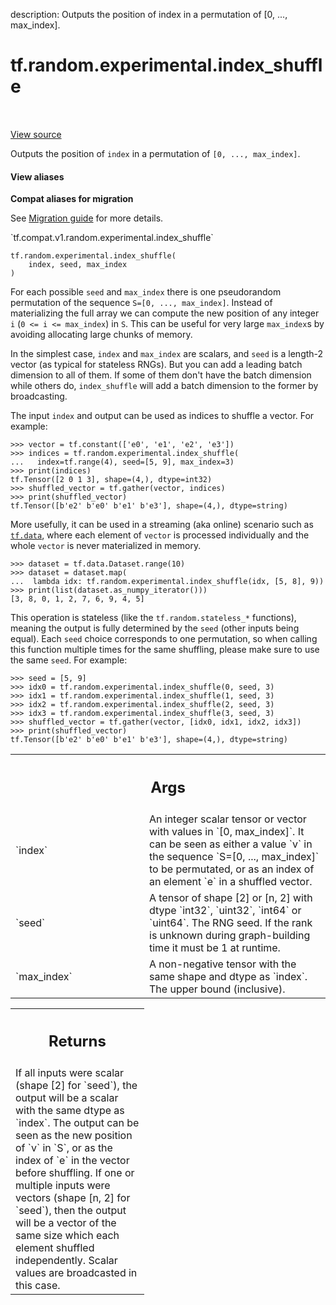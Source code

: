 description: Outputs the position of index in a permutation of [0, ..., max_index].

<div itemscope itemtype="http://developers.google.com/ReferenceObject">
<meta itemprop="name" content="tf.random.experimental.index_shuffle" />
<meta itemprop="path" content="Stable" />
</div>

# tf.random.experimental.index_shuffle

<!-- Insert buttons and diff -->

<table class="tfo-notebook-buttons tfo-api nocontent" align="left">

</table>

<a target="_blank" class="external" href="/code/stable/tensorflow/python/ops/stateless_random_ops.py">View source</a>



Outputs the position of `index` in a permutation of `[0, ..., max_index]`.


<section class="expandable">
  <h4 class="showalways">View aliases</h4>
  <p>
<b>Compat aliases for migration</b>
<p>See
<a href="https://www.tensorflow.org/guide/migrate">Migration guide</a> for
more details.</p>
<p>`tf.compat.v1.random.experimental.index_shuffle`</p>
</p>
</section>

<pre class="devsite-click-to-copy prettyprint lang-py tfo-signature-link">
<code>tf.random.experimental.index_shuffle(
    index, seed, max_index
)
</code></pre>



<!-- Placeholder for "Used in" -->

For each possible `seed` and `max_index` there is one pseudorandom
permutation of the sequence `S=[0, ..., max_index]`. Instead of
materializing the full array we can compute the new position of any
integer `i` (`0 <= i <= max_index`) in `S`. This can be useful for
very large `max_index`s by avoiding allocating large chunks of
memory.

In the simplest case, `index` and `max_index` are scalars, and
`seed` is a length-2 vector (as typical for stateless RNGs). But
you can add a leading batch dimension to all of them. If some of
them don't have the batch dimension while others do, `index_shuffle`
will add a batch dimension to the former by broadcasting.

The input `index` and output can be used as indices to shuffle a
vector.  For example:

```
>>> vector = tf.constant(['e0', 'e1', 'e2', 'e3'])
>>> indices = tf.random.experimental.index_shuffle(
...   index=tf.range(4), seed=[5, 9], max_index=3)
>>> print(indices)
tf.Tensor([2 0 1 3], shape=(4,), dtype=int32)
>>> shuffled_vector = tf.gather(vector, indices)
>>> print(shuffled_vector)
tf.Tensor([b'e2' b'e0' b'e1' b'e3'], shape=(4,), dtype=string)
```

More usefully, it can be used in a streaming (aka online) scenario such as
<a href="../../../tf/data.md"><code>tf.data</code></a>, where each element of `vector` is processed individually and the
whole `vector` is never materialized in memory.

```
>>> dataset = tf.data.Dataset.range(10)
>>> dataset = dataset.map(
...  lambda idx: tf.random.experimental.index_shuffle(idx, [5, 8], 9))
>>> print(list(dataset.as_numpy_iterator()))
[3, 8, 0, 1, 2, 7, 6, 9, 4, 5]
```

This operation is stateless (like the `tf.random.stateless_*`
functions), meaning the output is fully determined by the `seed`
(other inputs being equal).  Each `seed` choice corresponds to one
permutation, so when calling this function multiple times for the
same shuffling, please make sure to use the same `seed`. For
example:

```
>>> seed = [5, 9]
>>> idx0 = tf.random.experimental.index_shuffle(0, seed, 3)
>>> idx1 = tf.random.experimental.index_shuffle(1, seed, 3)
>>> idx2 = tf.random.experimental.index_shuffle(2, seed, 3)
>>> idx3 = tf.random.experimental.index_shuffle(3, seed, 3)
>>> shuffled_vector = tf.gather(vector, [idx0, idx1, idx2, idx3])
>>> print(shuffled_vector)
tf.Tensor([b'e2' b'e0' b'e1' b'e3'], shape=(4,), dtype=string)
```

<!-- Tabular view -->
 <table class="responsive fixed orange">
<colgroup><col width="214px"><col></colgroup>
<tr><th colspan="2"><h2 class="add-link">Args</h2></th></tr>

<tr>
<td>
`index`<a id="index"></a>
</td>
<td>
An integer scalar tensor or vector with values in `[0, max_index]`.
It can be seen as either a value `v` in the sequence `S=[0, ...,
max_index]` to be permutated, or as an index of an element `e` in a
shuffled vector.
</td>
</tr><tr>
<td>
`seed`<a id="seed"></a>
</td>
<td>
A tensor of shape [2] or [n, 2] with dtype `int32`, `uint32`, `int64`
or `uint64`.  The RNG seed. If the rank is unknown during graph-building
time it must be 1 at runtime.
</td>
</tr><tr>
<td>
`max_index`<a id="max_index"></a>
</td>
<td>
A non-negative tensor with the same shape and dtype as `index`.
The upper bound (inclusive).
</td>
</tr>
</table>



<!-- Tabular view -->
 <table class="responsive fixed orange">
<colgroup><col width="214px"><col></colgroup>
<tr><th colspan="2"><h2 class="add-link">Returns</h2></th></tr>
<tr class="alt">
<td colspan="2">
If all inputs were scalar (shape [2] for `seed`), the output will
be a scalar with the same dtype as `index`. The output can be seen
as the new position of `v` in `S`, or as the index of `e` in the
vector before shuffling.  If one or multiple inputs were vectors
(shape [n, 2] for `seed`), then the output will be a vector of the
same size which each element shuffled independently. Scalar values
are broadcasted in this case.
</td>
</tr>

</table>

